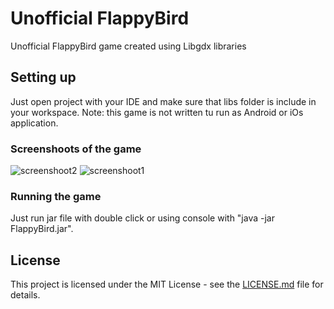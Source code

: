 # Unofficial FlappyBird

Unofficial FlappyBird game created using Libgdx libraries

## Setting up

Just open project with your IDE and make sure that libs folder is include in your workspace. 
Note: this game is not written tu run as Android or iOs application.

### Screenshoots of the game

![screenshoot2](https://user-images.githubusercontent.com/48760676/65818473-030d4200-e212-11e9-8938-b14dac73c647.png)
![screenshoot1](https://user-images.githubusercontent.com/48760676/65818474-030d4200-e212-11e9-997b-9dfe56e5849a.png)

### Running the game

Just run jar file with double click or using console with "java -jar FlappyBird.jar".

## License

This project is licensed under the MIT License - see the [LICENSE.md](LICENSE.md) file for details.
